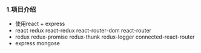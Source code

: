 ### 1.项目介绍
- 使用react + express
- react redux react-redux react-router-dom react-router
- redux redux-promise redux-thunk redux-logger connected-react-router
- express mongose
